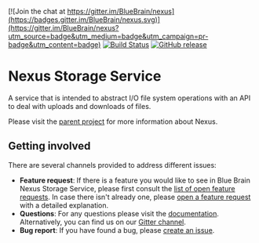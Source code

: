 [![Join the chat at https://gitter.im/BlueBrain/nexus](https://badges.gitter.im/BlueBrain/nexus.svg)](https://gitter.im/BlueBrain/nexus?utm_source=badge&utm_medium=badge&utm_campaign=pr-badge&utm_content=badge)
[![Build Status](https://bbpcode.epfl.ch/ci/buildStatus/icon?job=nexus.sbt.nexus-iam)](https://bbpcode.epfl.ch/ci/job/nexus.sbt.nexus-storage)
[![GitHub release](https://img.shields.io/github/release/BlueBrain/nexus-storage.svg)]()

# Nexus Storage Service

A service that is intended to abstract I/O file system operations with an API to deal with uploads and downloads of files.


Please visit the [parent project](https://github.com/BlueBrain/nexus) for more information about Nexus.


## Getting involved
 There are several channels provided to address different issues:
- **Feature request**: If there is a feature you would like to see in Blue Brain Nexus Storage Service, please first consult the [list of open feature requests](https://github.com/BlueBrain/nexus/issues?q=is%3Aopen+is%3Aissue+label%3Afeature+label%3Astorage). In case there isn't already one, please [open a feature request](https://github.com/BlueBrain/nexus/issues/new?labels=feature,storage) with a detailed explanation.
- **Questions**: For any questions please visit the [documentation](https://bluebrainnexus.io/docs/api/). Alternatively, you can find us on our [Gitter channel](https://gitter.im/BlueBrain/nexus).
- **Bug report**: If you have found a bug, please [create an issue](https://github.com/BlueBrain/nexus/issues/new?labels=bug,storage).
